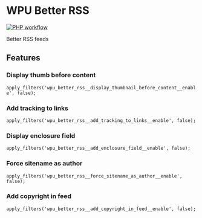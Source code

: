 # WPU Better RSS

[![PHP workflow](https://github.com/WordPressUtilities/wpu_better_rss/actions/workflows/php.yml/badge.svg 'PHP workflow')](https://github.com/WordPressUtilities/wpu_better_rss/actions)

Better RSS feeds


## Features

### Display thumb before content
```apply_filters('wpu_better_rss__display_thumbnail_before_content__enable', false);```


### Add tracking to links
```apply_filters('wpu_better_rss__add_tracking_to_links__enable', false);```


### Display enclosure field
```apply_filters('wpu_better_rss__add_enclosure_field__enable', false);```


### Force sitename as author
```apply_filters('wpu_better_rss__force_sitename_as_author__enable', false);```


### Add copyright in feed
```apply_filters('wpu_better_rss__add_copyright_in_feed__enable', false);```

